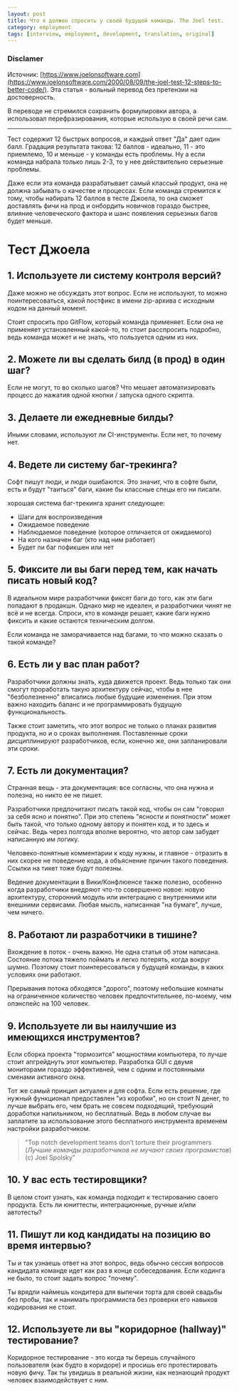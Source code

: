 ```yaml
---
layout: post
title: Что я должен спросить у своей будущей команды. The Joel test.
category: employment
tags: [interview, employment, development, translation, original]
---
```


### Disclamer
Источник: [https://www.joelonsoftware.com](https://www.joelonsoftware.com/2000/08/09/the-joel-test-12-steps-to-better-code/). Эта статья - вольный перевод без претензии на достоверность.

В переводе не стремился сохранить формулировки автора, а использовал перефразирования, которые использую в своей речи сам.

---

Тест содержит 12 быстрых вопросов, и каждый ответ "Да" дает один балл. Градация результата такова: 12 баллов - идеально, 11 - это приемлемо, 10 и меньше - у команды есть проблемы. Ну а если команда набрала только лишь 2-3, то у нее действительно серьезные проблемы.

Даже если эта команда разрабатывает самый классый продукт, она не должна забывать о качестве и процессах. Если команда стремится к тому, чтобы набирать 12 баллов в тесте Джоела, то она сможет доставлять фичи на прод и онбордить новичков гораздо быстрее, влияние человеческого фактора и шанс появления серьезных багов будет меньше.

# Тест Джоела

## 1. Используете ли систему контроля версий?

Даже можно не обсуждать этот вопрос. Если не используют, то можно поинтересоваться, какой постфикс в имени zip-архива с исходным кодом на данный момент.

Стоит спросить про GitFlow, который команда применяет. Если она не применяет установленный какой-то, то стоит расспросить подробно, ведь команда может и не знать, что пользуется одним из них.

## 2. Можете ли вы сделать билд (в прод) в один шаг?

Если не могут, то во сколько шагов? Что мешает автоматизировать процесс до нажатия одной кнопки / запуска одного скрипта.

## 3. Делаете ли ежедневные билды?

Иными словами, используют ли CI-инструменты. Если нет, то почему нет.

## 4. Ведете ли систему баг-трекинга?

Софт пишут люди, и люди ошибаются. Это значит, что в софте были, есть и будут "таиться" баги, какие бы классные спецы его ни писали. 

хорошая система баг-трекинга хранит следующее:

- Шаги для воспроизведения
- Ожидаемое поведение
- Наблюдаемое поведение (которое отличается от ожидаемого)
- На кого назначен баг (кто над ним работает)
- Будет ли баг пофикшен или нет

## 5. Фиксите ли вы баги перед тем, как начать писать новый код?

В идеальном мире разработчики фиксят баги до того, как эти баги попадают в продакшн. Однако мир не идеален, и разработчики чинят не всё и не всегда. Спроси, кто в команде решает, какие баги нужно фиксить и какие остаются техническим долгом.

Если команда не заморачивается над багами, то что можно сказать о такой команде?

## 6. Есть ли у вас план работ?

Разработчики должны знать, куда движется проект. Ведь только так они смогут проработать такую архитектуру сейчас, чтобы в нее "безболезненно" вписались любые будущие изменения. При этом важно находить баланс и не программировать будущую функциональность.

Также стоит заметить, что этот вопрос не только о планах развития продукта, но и о сроках выполнения. Поставленные сроки дисциплинируют разработчиков, если, конечно же, они запланировали эти сроки.

## 7. Есть ли документация?

Странная вещь - эта документация: все согласны, что она нужна и полезна, но никто ее не пишет.

Разработчики предпочитают писать такой код, чтобы он сам "говорил за себя ясно и понятно". При это степень "ясности и понятности" может быть такой, что только одному автору и понятен код, и то здесь и сейчас. Ведь через полгода вполне вероятно, что автор сам забудет написанную им логику.

Человеко-понятные комментарии к коду нужны, и главное - отразить в них скорее не поведение кода, а объяснение причин такого поведения. Ссылки на тикет тоже будут полезны.

Ведение документации в Вики/Конфлюенсе также полезно, особенно когда разработчики внедряют что-то совершенно новое: новую архитектуру, сторонний модуль или интеграцию с внутренними или внешними сервисами. Любая мысль, написанная "на бумаге", лучше, чем ничего.

## 8. Работают ли разработчики в тишине?

Вхождение в поток - очень важно. Не одна статья об этом написана. Состояние потока тяжело поймать и легко потерять, когда вокруг шумно. Поэтому стоит поинтересоваться у будущей команды, в каких условиях они работают.

Прерывания потока обходятся "дорого", поэтому небольшие комнаты на ограниченное количество человек предпочтительнее, по-моему, чем опэнспейс на 100 человек.

## 9. Используете ли вы наилучшие из имеющихся инструментов?

Если сборка проекта "тормозится" мощностями компьютера, то лучше стоит апгрейднуть этот компьютер. Разработка GUI с двумя мониторами гораздо эффективней, чем с одним и постоянными сменами активного окна.

Тот же самый принцип актуален и для софта. Если есть решение, где нужный функционал предоставлен "из коробки", но он стоит N денег, то лучше выбрать его, чем брать не совсем подходящий, требующий доработки напильником, но бесплатный. Ведь в любом случае вы заплатите за использование этого бесплатного инструмента временем настройки разработчиком.

> "Top notch development teams don’t torture their programmers (*Лучшие команды разработчиков не мучают своих програмистов*) (с) Joel Spolsky"

## 10. У вас есть тестировщики?

В целом стоит узнать, как команда подходит к тестированию своего продукта. Есть ли юниттесты, интеграционные, ручные и/или автотесты?

## 11. Пишут ли код кандидаты на позицию во время интервью?

Ты и так узнаешь ответ на этот вопрос, ведь обычно сессия вопросов кандидата команде идет как раз в конце собеседования. Если кодинга не было, то стоит задать вопрос "почему".

Ты врядли наймешь кондитера для выпечки торта для своей свадьбы без пробы, так и нанимать программиста без проверки его навыков кодирования не стоит.

## 12. Используете ли вы "коридорное (hallway)" тестирование?

Коридорное тестирование - это когда ты берешь случайного пользователя (как будто в коридоре) и просишь его протестировать новую фичу. Так ты увидишь в реальной жизни, как незнающий продукт человек взаимодействует с ним.
